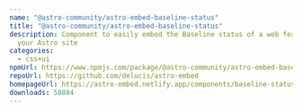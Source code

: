 ```yaml
---
name: "@astro-community/astro-embed-baseline-status"
title: "@astro-community/astro-embed-baseline-status"
description: Component to easily embed the Baseline status of a web feature on
  your Astro site
categories:
  - css+ui
npmUrl: https://www.npmjs.com/package/@astro-community/astro-embed-baseline-status
repoUrl: https://github.com/delucis/astro-embed
homepageUrl: https://astro-embed.netlify.app/components/baseline-status/
downloads: 58884
---
```

